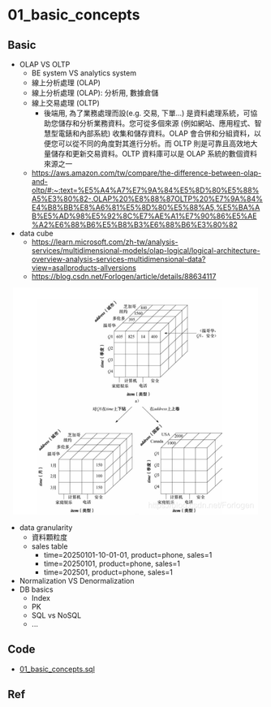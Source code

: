 # 01_basic_concepts

## Basic

- OLAP VS OLTP
	- BE system VS analytics system
	- 線上分析處理 (OLAP)
	-	 線上分析處理 (OLAP): 分析用, 數據倉儲
	- 線上交易處理 (OLTP) 
		- 後端用, 為了業務處理而設(e.g. 交易, 下單...)
	是資料處理系統，可協助您儲存和分析業務資料。您可從多個來源 (例如網站、應用程式、智慧型電錶和內部系統) 收集和儲存資料。OLAP 會合併和分組資料，以便您可以從不同的角度對其進行分析。而 OLTP 則是可靠且高效地大量儲存和更新交易資料。OLTP 資料庫可以是 OLAP 系統的數個資料來源之一
	- https://aws.amazon.com/tw/compare/the-difference-between-olap-and-oltp/#:~:text=%E5%A4%A7%E7%9A%84%E5%8D%80%E5%88%A5%E3%80%82-,OLAP%20%E8%88%87OLTP%20%E7%9A%84%E4%B8%BB%E8%A6%81%E5%8D%80%E5%88%A5,%E5%BA%AB%E5%AD%98%E5%92%8C%E7%AE%A1%E7%90%86%E5%AE%A2%E6%88%B6%E5%B8%B3%E6%88%B6%E3%80%82
- data cube
	- https://learn.microsoft.com/zh-tw/analysis-services/multidimensional-models/olap-logical/logical-architecture-overview-analysis-services-multidimensional-data?view=asallproducts-allversions
	- https://blog.csdn.net/Forlogen/article/details/88634117

<p align="center"><img src ="../pic/data_cube.png" ></p>

- data granularity
	- 資料顆粒度
	- sales table
		- time=20250101-10-01-01, product=phone, sales=1
		- time=20250101, product=phone, sales=1
		- time=202501, product=phone, sales=1
- Normalization VS Denormalization
- DB basics
	- Index
	- PK
	- SQL vs NoSQL
	- ...

## Code

- [01_basic_concepts.sql](../01_basic_concepts.sql)

## Ref
